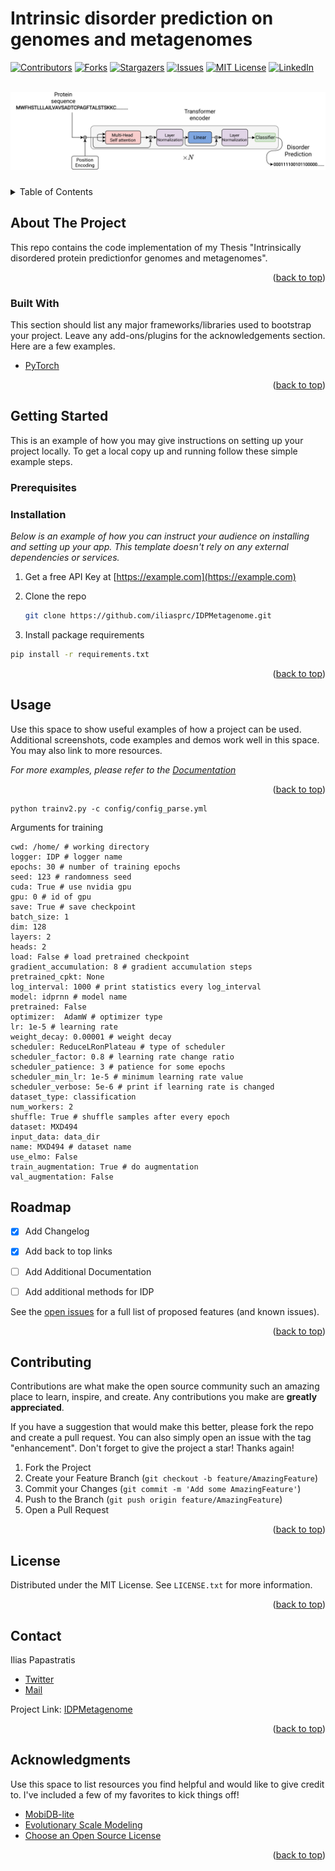 # Intrinsic disorder prediction on genomes and metagenomes
<div id="top"></div>
<!--
*** Thanks for checking out the Best-README-Template. If you have a suggestion
*** that would make this better, please fork the repo and create a pull request
*** or simply open an issue with the tag "enhancement".
*** Don't forget to give the project a star!
*** Thanks again! Now go create something AMAZING! :D
-->



<!-- PROJECT SHIELDS -->
<!--
*** I'm using markdown "reference style" links for readability.
*** Reference links are enclosed in brackets [ ] instead of parentheses ( ).
*** See the bottom of this document for the declaration of the reference variables
*** for contributors-url, forks-url, etc. This is an optional, concise syntax you may use.
*** https://www.markdownguide.org/basic-syntax/#reference-style-links
-->
[![Contributors][contributors-shield]][contributors-url]
[![Forks][forks-shield]][forks-url]
[![Stargazers][stars-shield]][stars-url]
[![Issues][issues-shield]][issues-url]
[![MIT License][license-shield]][license-url]
[![LinkedIn][linkedin-shield]][linkedin-url]



<!-- PROJECT LOGO -->
<br />
<div align="center">
  <a href="https://github.com/iliasprc/MScThesis">
    <img src="images/logo.png" alt="Logo" >
  </a>

  <h3 align="center"></h3>

 
</div>




<!-- TABLE OF CONTENTS -->
<details>
  <summary>Table of Contents</summary>
  <ol>
    <li>
      <a href="#about-the-project">About The Project</a>
      <ul>
        <li><a href="#built-with">Built With</a></li>
      </ul>
    </li>
    <li>
      <a href="#getting-started">Getting Started</a>
      <ul>
        <li><a href="#prerequisites">Prerequisites</a></li>
        <li><a href="#installation">Installation</a></li>
      </ul>
    </li>
    <li><a href="#usage">Usage</a></li>
    <li><a href="#roadmap">Roadmap</a></li>
    <li><a href="#contributing">Contributing</a></li>
    <li><a href="#license">License</a></li>
    <li><a href="#contact">Contact</a></li>
    <li><a href="#acknowledgments">Acknowledgments</a></li>
  </ol>
</details>



<!-- ABOUT THE PROJECT -->
## About The Project

This repo contains the code implementation of my Thesis "Intrinsically disordered protein predictionfor genomes and metagenomes".


<p align="right">(<a href="#top">back to top</a>)</p>



### Built With

This section should list any major frameworks/libraries used to bootstrap your project. Leave any add-ons/plugins for the acknowledgements section. Here are a few examples.

* [PyTorch](https://pytorch.org/)



<p align="right">(<a href="#top">back to top</a>)</p>



<!-- GETTING STARTED -->
## Getting Started

This is an example of how you may give instructions on setting up your project locally.
To get a local copy up and running follow these simple example steps.

### Prerequisites


### Installation

_Below is an example of how you can instruct your audience on installing and setting up your app. This template doesn't rely on any external dependencies or services._

1. Get a free API Key at [https://example.com](https://example.com)
2. Clone the repo
   ```sh
   git clone https://github.com/iliasprc/IDPMetagenome.git
   ```

3. Install package requirements

 ```sh
 pip install -r requirements.txt
 ```

<p align="right">(<a href="#top">back to top</a>)</p>



<!-- USAGE EXAMPLES -->
## Usage

Use this space to show useful examples of how a project can be used. Additional screenshots, code examples and demos work well in this space. You may also link to more resources.

_For more examples, please refer to the [Documentation](https://example.com)_

<p align="right">(<a href="#top">back to top</a>)</p>

```commandline
python trainv2.py -c config/config_parse.yml
```

Arguments for training

```commandline
cwd: /home/ # working directory
logger: IDP # logger name
epochs: 30 # number of training epochs
seed: 123 # randomness seed
cuda: True # use nvidia gpu
gpu: 0 # id of gpu
save: True # save checkpoint
batch_size: 1
dim: 128
layers: 2
heads: 2
load: False # load pretrained checkpoint
gradient_accumulation: 8 # gradient accumulation steps
pretrained_cpkt: None
log_interval: 1000 # print statistics every log_interval
model: idprnn # model name   
pretrained: False
optimizer:  AdamW # optimizer type
lr: 1e-5 # learning rate
weight_decay: 0.00001 # weight decay
scheduler: ReduceLRonPlateau # type of scheduler
scheduler_factor: 0.8 # learning rate change ratio
scheduler_patience: 3 # patience for some epochs
scheduler_min_lr: 1e-5 # minimum learning rate value
scheduler_verbose: 5e-6 # print if learning rate is changed
dataset_type: classification
num_workers: 2
shuffle: True # shuffle samples after every epoch
dataset: MXD494
input_data: data_dir
name: MXD494 # dataset name
use_elmo: False
train_augmentation: True # do augmentation  
val_augmentation: False

```

<!-- ROADMAP -->
## Roadmap

- [x] Add Changelog
- [x] Add back to top links
- [ ] Add Additional Documentation
- [ ] Add additional methods for IDP


See the [open issues](https://github.com/iliasprc/IDPMetagenome/issues) for a full list of proposed features (and known issues).

<p align="right">(<a href="#top">back to top</a>)</p>



<!-- CONTRIBUTING -->
## Contributing

Contributions are what make the open source community such an amazing place to learn, inspire, and create. Any contributions you make are **greatly appreciated**.

If you have a suggestion that would make this better, please fork the repo and create a pull request. You can also simply open an issue with the tag "enhancement".
Don't forget to give the project a star! Thanks again!

1. Fork the Project
2. Create your Feature Branch (`git checkout -b feature/AmazingFeature`)
3. Commit your Changes (`git commit -m 'Add some AmazingFeature'`)
4. Push to the Branch (`git push origin feature/AmazingFeature`)
5. Open a Pull Request

<p align="right">(<a href="#top">back to top</a>)</p>



<!-- LICENSE -->
## License

Distributed under the MIT License. See `LICENSE.txt` for more information.

<p align="right">(<a href="#top">back to top</a>)</p>



<!-- CONTACT -->
## Contact

Ilias Papastratis 
- [Twitter](https://twitter.com/IPapastratis)
- [Mail](iliaspapastrat@gmail.com)

Project Link: [IDPMetagenome](https://github.com/iliasprc/IDPMetagenome)



<p align="right">(<a href="#top">back to top</a>)</p>



<!-- ACKNOWLEDGMENTS -->
## Acknowledgments

Use this space to list resources you find helpful and would like to give credit to. I've included a few of my favorites to kick things off!


* [MobiDB-lite](https://github.com/BioComputingUP/MobiDB-lite)
* [Evolutionary Scale Modeling](https://github.com/facebookresearch/esm)
* [Choose an Open Source License](https://choosealicense.com)


<p align="right">(<a href="#top">back to top</a>)</p>



<!-- MARKDOWN LINKS & IMAGES -->
<!-- https://www.markdownguide.org/basic-syntax/#reference-style-links -->
[contributors-shield]: https://img.shields.io/github/contributors/iliasprc/IDPMetagenome.svg?style=for-the-badge
[contributors-url]: https://github.com/iliasprc/IDPMetagenome/graphs/contributors
[forks-shield]: https://img.shields.io/github/forks/iliasprc/IDPMetagenome.svg?style=for-the-badge
[forks-url]: https://github.com/iliasprc/IDPMetagenome/network/members
[stars-shield]: https://img.shields.io/github/stars/iliasprc/IDPMetagenome.svg?style=for-the-badge
[stars-url]: https://github.com/iliasprc/IDPMetagenome/stargazers
[issues-shield]: https://img.shields.io/github/issues/iliasprc/IDPMetagenome.svg?style=for-the-badge
[issues-url]: https://github.com/iliasprc/IDPMetagenome/issues
[license-shield]: https://img.shields.io/github/license/iliasprc/IDPMetagenome.svg?style=for-the-badge
[license-url]: https://github.com/iliasprc/IDPMetagenome/blob/master/LICENSE.txt
[linkedin-shield]: https://img.shields.io/badge/-LinkedIn-black.svg?style=for-the-badge&logo=linkedin&colorB=555
[linkedin-url]: https://www.linkedin.com/in/ilias-papastratis-16819412a/
[product-screenshot]: images/screenshot.png
